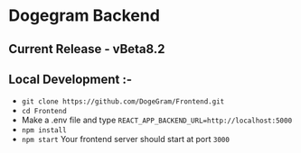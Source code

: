 # Dogegram Backend

## Current Release - vBeta8.2

## Local Development :-
- `git clone https://github.com/DogeGram/Frontend.git`
- `cd Frontend`
- Make a .env file and type `REACT_APP_BACKEND_URL=http://localhost:5000`
- `npm install`
- `npm start`
Your frontend server should start at port `3000`
